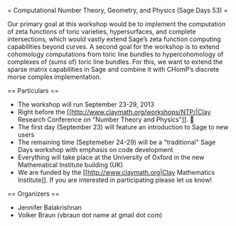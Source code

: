 = Computational Number Theory, Geometry, and Physics (Sage Days 53) =

Our primary goal at this workshop would be to implement the computation of zeta functions of toric varieties, hypersurfaces, and complete intersections, which would vastly extend Sage’s zeta function computing capabilities beyond curves. A second goal for the workshop is to extend cohomology computations from toric line bundles to hypercohomology of complexes of (sums of) toric line bundles. For this, we want to extend the sparse matrix capabilities in Sage and combine it with CHomP’s discrete morse complex implementation.

== Particulars ==

  * The workshop will run September 23-29, 2013
  * Right before the [[http://www.claymath.org/workshops/NTP/|Clay Research Conference on "Number Theory and Physics"]]. 
  * The first day (September 23) will feature an introduction to Sage to new users
  * The remaining time (Septemeber 24-29) will be a "traditional" Sage Days workshop with emphasis on code development
  * Everything will take place at the University of Oxford in the new Mathematical Institute building (UK)
  * We are funded by the [[http://www.claymath.org|Clay Mathematics Institute]]. If you are interested in participating please let us know! 

== Organizers ==

  * Jennifer Balakrishnan 
  * Volker Braun (vbraun dot name at gmail dot com)
